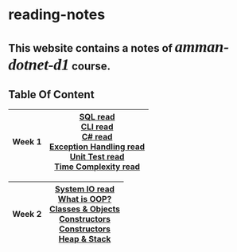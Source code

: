 # reading-notes

## This website contains a notes of *<span style="font-family:Papyrus; font-size:1.5em">amman-dotnet-d1</span>* course.


## Table Of Content

|Week 1 | [SQL read](week1/CLI.md) <br> [CLI read](week1/CLI.md) <br> [C# read](week1/CSharp.md) <br>[Exception Handling read](week1/ExceptionHandling.md) <br>[Unit Test read](week1/UnitTest.md) <br>[Time Complexity read](week1/Complexity.md) |
|--------------|-----------|


|Week 2 | [System IO read](week2/SystemIO.md) <br> [What is OOP?](week2/OOP//OOP.md) <br> [Classes & Objects](week2/OOP/ClassesObjects.md) <br> [Constructors](week2/OOP/Constructors.md) <br> [Constructors](week2/Properties.md) <br> [Heap & Stack](week2/HeapStack.md) <br>|
|--------------|-----------|



<!-- 
| Week No. | Content |
| :---:    | :---    |
| 1        | [SQL read](week1/CLI.md) <br> [CLI read](week1/CLI.md) <br> [C# read](week1/CSharp.md) <br>[Exception Handling read](week1/ExceptionHandling.md) <br>[Unit Test read](week1/UnitTest.md) <br>[Time Complexity read](week1/Complexity.md)|
|       |        |
| 2     | [System IO read](week2/SystemIO.md) <br> [What is OOP?](week2/OOP//OOP.md) <br> [Classes & Objects](week2/OOP/ClassesObjects.md) <br> [Constructors](week2/OOP/Constructors.md) <br> [Constructors](week2/Properties.md) <br> [Heap & Stack](week2/HeapStack.md) <br>| -->